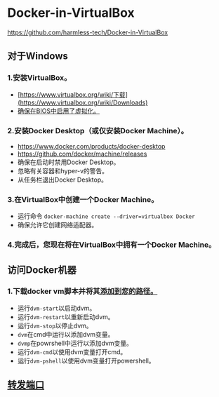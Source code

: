 # Docker-in-VirtualBox

https://github.com/harmless-tech/Docker-in-VirtualBox





## 对于Windows

### 1.安装VirtualBox。

- [https://www.virtualbox.org/wiki/下载](https://www.virtualbox.org/wiki/Downloads)
- [确保在BIOS中启用了虚拟化。](https://www.howtogeek.com/213795/how-to-enable-intel-vt-x-in-your-computers-bios-or-uefi-firmware/)

### 2.安装Docker Desktop（或仅安装Docker Machine）。

- https://www.docker.com/products/docker-desktop
- https://github.com/docker/machine/releases
- 确保在启动时禁用Docker Desktop。
- 忽略有关容器和hyper-v的警告。
- 从任务栏退出Docker Desktop。

### 3.在VirtualBox中创建一个Docker Machine。

- 运行命令 `docker-machine create --driver=virtualbox Docker`
- 确保允许它创建网络适配器。

### 4.完成后，您现在将在VirtualBox中拥有一个Docker Machine。

## 访问Docker机器

### 1.下载docker vm脚本并将其[添加到您的路径。](https://www.howtogeek.com/118594/how-to-edit-your-system-path-for-easy-command-line-access/)

- 运行`dvm-start`以启动dvm。
- 运行`dvm-restart`以重新启动dvm。
- 运行`dvm-stop`以停止dvm。
- `dvm`在cmd中运行以添加dvm变量。
- `dvmp`在powrshell中运行以添加dvm变量。
- 运行`dvm-cmd`以使用dvm变量打开cmd。
- 运行`dvm-pshell`以使用dvm变量打开powershell。

## [转发端口](https://www.howtogeek.com/122641/how-to-forward-ports-to-a-virtual-machine-and-use-it-as-a-server/)